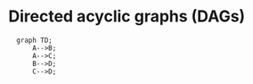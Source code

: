 Directed acyclic graphs (DAGs)
=================

```mermaid
  graph TD;
      A-->B;
      A-->C;
      B-->D;
      C-->D;
```
